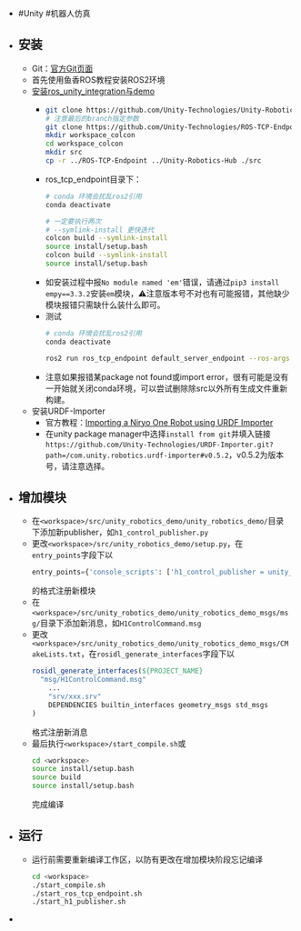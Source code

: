 - #Unity #机器人仿真
- ## 安装
	- Git：[官方Git页面](https://github.com/Unity-Technologies/Unity-Robotics-Hub)
	- 首先使用鱼香ROS教程安装ROS2环境
	- [安装ros_unity_integration与demo](https://github.com/Unity-Technologies/Unity-Robotics-Hub/blob/main/tutorials/ros_unity_integration/setup.md)
		- ```bash
		  git clone https://github.com/Unity-Technologies/Unity-Robotics-Hub.git
		  # 注意最后的branch指定参数
		  git clone https://github.com/Unity-Technologies/ROS-TCP-Endpoint.git -b main-ros2
		  mkdir workspace_colcon
		  cd workspace_colcon
		  mkdir src
		  cp -r ../ROS-TCP-Endpoint ../Unity-Robotics-Hub ./src
		  
		  ```
		- ros_tcp_endpoint目录下：
		  ```bash
		  # conda 环境会扰乱ros2引用
		  conda deactivate
		  
		  # 一定要执行两次
		  # --symlink-install 更快迭代
		  colcon build --symlink-install
		  source install/setup.bash
		  colcon build --symlink-install
		  source install/setup.bash
		  ```
		- 如安装过程中报`No module named 'em'`错误，请通过`pip3 install empy==3.3.2`安装`em`模块，⚠️注意版本号不对也有可能报错，其他缺少模块报错只需缺什么装什么即可。
		- 测试
		  ```bash
		  # conda 环境会扰乱ros2引用
		  conda deactivate
		  
		  ros2 run ros_tcp_endpoint default_server_endpoint --ros-args -p ROS_IP:=0.0.0.0
		  ```
		- 注意如果报错某package not found或import error，很有可能是没有一开始就关闭conda环境，可以尝试删除除src以外所有生成文件重新构建。
	- 安装URDF-Importer
		- 官方教程：[Importing a Niryo One Robot using URDF Importer](https://github.com/Unity-Technologies/Unity-Robotics-Hub/blob/main/tutorials/urdf_importer/urdf_tutorial.md)
		- 在unity package manager中选择`install from git`并填入链接`https://github.com/Unity-Technologies/URDF-Importer.git?path=/com.unity.robotics.urdf-importer#v0.5.2`，v0.5.2为版本号，请注意选择。
- ## 增加模块
	- 在`<workspace>/src/unity_robotics_demo/unity_robotics_demo/`目录下添加新publisher，如`h1_control_publisher.py`
	- 更改`<workspace>/src/unity_robotics_demo/setup.py`，在`entry_points`字段下以
	  ```python
	  entry_points={'console_scripts': ['h1_control_publisher = unity_robotics_demo.h1_control_publisher:main'], ...}
	  ```
	  的格式注册新模块
	- 在`<workspace>/src/unity_robotics_demo/unity_robotics_demo_msgs/msg/`目录下添加新消息，如`H1ControlCommand.msg`
	- 更改`<workspace>/src/unity_robotics_demo/unity_robotics_demo_msgs/CMakeLists.txt`，在`rosidl_generate_interfaces`字段下以
	  ```cmake
	  rosidl_generate_interfaces(${PROJECT_NAME}
	  	"msg/H1ControlCommand.msg"
	      ...
	      "srv/xxx.srv"
	      DEPENDENCIES builtin_interfaces geometry_msgs std_msgs
	  )
	  ```
	  格式注册新消息
	- 最后执行`<workspace>/start_compile.sh`或
	  ```bash
	  cd <workspace>
	  source install/setup.bash
	  source build
	  source install/setup.bash
	  ```
	  完成编译
- ## 运行
	- 运行前需要重新编译工作区，以防有更改在增加模块阶段忘记编译
	  ```bash
	  cd <workspace>
	  ./start_compile.sh
	  ./start_ros_tcp_endpoint.sh 
	  ./start_h1_publisher.sh
	  ```
-